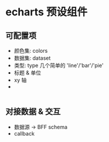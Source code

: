 # echarts 预设组件

## 可配置项

+ 颜色集: colors
+ 数据集: dataset
+ 类型: type 几个简单的 'line'/'bar'/'pie'
+ 标题 & 单位
+ xy 轴
+ 


```js

```

## 对接数据 & 交互

+ 数据源 -> BFF schema
+ callback
